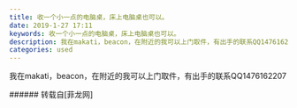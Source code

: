 ```yaml
---
title: 收一个小一点的电脑桌，床上电脑桌也可以。
date: 2019-1-27 17:11
keywords: 收一个小一点的电脑桌，床上电脑桌也可以。
description: 我在makati，beacon，在附近的我可以上门取件，有出手的联系QQ1476162207
categories: used
---
```

<td class="t_f" id="postmessage_2820496">

我在makati，beacon，在附近的我可以上门取件，有出手的联系QQ1476162207<br/>
</td>
###### 转载自[菲龙网]